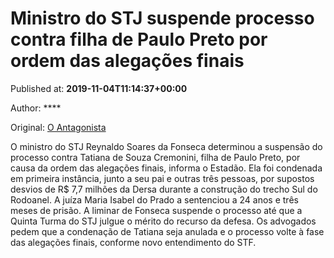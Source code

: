 
# Ministro do STJ suspende processo contra filha de Paulo Preto por ordem das alegações finais

Published at: **2019-11-04T11:14:37+00:00**

Author: ****

Original: [O Antagonista](https://www.oantagonista.com/brasil/ministro-do-stj-suspende-processo-contra-filha-de-paulo-preto-por-ordem-das-alegacoes-finais/)

O ministro do STJ Reynaldo Soares da Fonseca determinou a suspensão do processo contra Tatiana de Souza Cremonini, filha de Paulo Preto, por causa da ordem das alegações finais, informa o Estadão.
Ela foi condenada em primeira instância, junto a seu pai e outras três pessoas, por supostos desvios de R$ 7,7 milhões da Dersa durante a construção do trecho Sul do Rodoanel. A juíza Maria Isabel do Prado a sentenciou a 24 anos e três meses de prisão.
A liminar de Fonseca suspende o processo até que a Quinta Turma do STJ julgue o mérito do recurso da defesa. Os advogados pedem que a condenação de Tatiana seja anulada e o processo volte à fase das alegações finais, conforme novo entendimento do STF.
